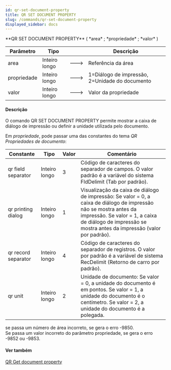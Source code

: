 ```yaml
---
id: qr-set-document-property
title: QR SET DOCUMENT PROPERTY
slug: /commands/qr-set-document-property
displayed_sidebar: docs
---
```


<!--REF #_command_.QR SET DOCUMENT PROPERTY.Syntax-->**QR SET DOCUMENT PROPERTY** ( *area* ; *propriedade* ; *valor* )<!-- END REF-->
<!--REF #_command_.QR SET DOCUMENT PROPERTY.Params-->
| Parâmetro | Tipo |  | Descrição |
| --- | --- | --- | --- |
| area | Inteiro longo | &#x1F852; | Referência da área |
| propriedade | Inteiro longo | &#x1F852; | 1=Diálogo de impressão, 2=Unidade do documento |
| valor | Inteiro longo | &#x1F852; | Valor da propriedade |

<!-- END REF-->

#### Descrição 

<!--REF #_command_.QR SET DOCUMENT PROPERTY.Summary-->O comando QR SET DOCUMENT PROPERTY permite mostrar a caixa de diálogo de impressão ou definir a unidade utilizada pelo documento.<!-- END REF-->  
  
 Em *propriedade*, pode passar uma das constantes do tema *QR Propriedades de documento*:  
  
| Constante           | Tipo          | Valor | Comentário                                                                                                                                                                                                                    |
| ------------------- | ------------- | ----- | ----------------------------------------------------------------------------------------------------------------------------------------------------------------------------------------------------------------------------- |
| qr field separator  | Inteiro longo | 3     | Código de caracteres do separador de campos. O valor padrão é a variável do sistema FldDelimit (Tab por padrão).                                                                                                              |
| qr printing dialog  | Inteiro longo | 1     | Visualização da caixa de diálogo de impressão: Se valor = 0, a caixa de diálogo de impressão não se mostra antes da impressão. Se valor = 1, a caixa de diálogo de impressão se mostra antes da impressão (valor por padrão). |
| qr record separator | Inteiro longo | 4     | Código de caracteres do separador de registros. O valor por padrão é a variável de sistema RecDelimit (Retorno de carro por padrão).                                                                                          |
| qr unit             | Inteiro longo | 2     | Unidade de documento: Se valor = 0, a unidade do documento é em pontos. Se valor = 1, a unidade do documento é o centímetro. Se valor = 2, a unidade do documento é a polegada.                                               |
  
  
se passa um número de área incorreto, se gera o erro -9850.  
Se passa um valor incorreto do parâmetro propriedade, se gera o erro -9852 ou -9853.

#### Ver também 

[QR Get document property](qr-get-document-property.md)  